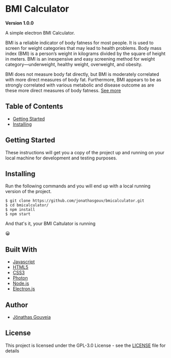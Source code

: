 # BMI Calculator
**Version 1.0.0**

A simple electron BMI Calculator. 

BMI is a reliable indicator of body fatness for most people. It is used to screen for weight categories that may lead to health problems. Body mass index (BMI) is a person’s weight in kilograms divided by the square of height in meters. BMI is an inexpensive and easy screening method for weight category—underweight, healthy weight, overweight, and obesity.

BMI does not measure body fat directly, but BMI is moderately correlated with more direct measures of body fat. Furthermore, BMI appears to be as strongly correlated with various metabolic and disease outcome as are these more direct measures of body fatness. [See more](https://www.cdc.gov/healthyweight/assessing/bmi/adult_bmi/index.html)

## Table of Contents
* [Getting Started](#getting-started)
* [Installing](#installing)


## Getting Started
These instructions will get you a copy of the project up and running on your local machine for development and testing purposes.

## Installing
Run the following commands and you will end up with a local running version of the project.
```
$ git clone https://github.com/jonathasgouv/bmicalculator.git
$ cd bmicalculator/
$ npm install
$ npm start
```
And that's it, your BMI Caltulator is running

:grinning:

## Built With
* [Javascript](https://www.javascript.com/)
* [HTML5](https://developer.mozilla.org/pt-BR/docs/Web/HTML/HTML5)
* [CSS3](https://developer.mozilla.org/pt-BR/docs/Web/CSS)
* [Photon](http://photonkit.com/)
* [Node.js](https://nodejs.org/en/)
* [Electron.js](https://www.electronjs.org/)

## Author
* [Jônathas Gouveia](https://github.com/jonathasgouv/)

## License
This project is licensed under the  GPL-3.0 License - see the [LICENSE](https://github.com/jonathasgouv/bmicalculator/blob/master/LICENSE) file for details
